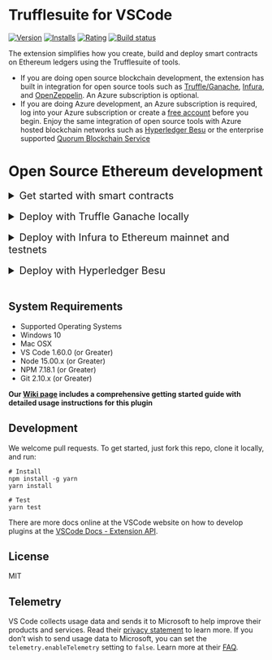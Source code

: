 # Trufflesuite for VSCode

[![Version](https://vsmarketplacebadge.apphb.com/version/AzBlockchain.azure-blockchain.svg)](https://marketplace.visualstudio.com/items?itemName=ms-azuretools.vscode-logicapps) [![Installs](https://vsmarketplacebadge.apphb.com/installs/AzBlockchain.azure-blockchain.svg)](https://marketplace.visualstudio.com/items?itemName=AzBlockchain.azure-blockchain) [![Rating](https://vsmarketplacebadge.apphb.com/rating-star/AzBlockchain.azure-blockchain.svg)](https://marketplace.visualstudio.com/items?itemName=AzBlockchain.azure-blockchain#review-details) [![Build status](https://msazure.visualstudio.com/Blockchain/_apis/build/status/Blockchain-VS-Extensions/Blockchain-VS-Extension-Prod)](https://msazure.visualstudio.com/Blockchain/_build/latest?definitionId=71311)

The extension simplifies how you create, build and deploy smart contracts on Ethereum ledgers using the Trufflesuite of tools.

- If you are doing open source blockchain development, the extension has built in integration for open source tools such as [Truffle/Ganache](https://trufflesuite.com/), [Infura](https://infura.io/), and [OpenZeppelin](https://openzeppelin.com/). An Azure subscription is optional.
- If you are doing Azure development, an Azure subscription is required, log into your Azure subscription or create a [free account](https://azure.microsoft.com/free/?WT.mc_id=A261C142F) before you begin. Enjoy the same integration of open source tools with Azure hosted blockchain networks such as [Hyperledger Besu](https://azuremarketplace.microsoft.com/en-us/marketplace/apps/consensys.quorum-dev-quickstart) or the enterprise supported [Quorum Blockchain Service](https://azuremarketplace.microsoft.com/en-gb/marketplace/apps/consensys.qbs-contact-me)

# Open Source Ethereum development

<details>
  <summary style='font-size:15pt'>Get started with smart contracts</summary>

## Create a new smart contract project

The Trufflesuite for VSCode was built to work effectively for both new users to Ethereum, but not get in the way for those familiar with the process. One of the primary goals is to help users create a project structure for developing smart contracts, help in the compilation and building of these assets, deployment of these assets to blockchain endpoints as well as debugging of these contracts.

Developers that are familiar with Truffle Suite may use the Truffle command line `e.g., truffle init` directly from the VS Code terminal, if they like.

For developers who are not familiar with Truffle, or prefer to use the Command Palette, the extension can easily scaffold out a project directory using the following steps.

1. From the [Command Palette](https://github.com/Microsoft/vscode-azure-blockchain-ethereum/wiki/Command-Palette), type `Blockchain: New Solidity Project`

2. Select an empty directory to scaffold out your project.

3. Choose a name for your contract.

4. Press Enter.

   ![Command Palette - New Solidity Project](https://github.com/Azure-Samples/blockchain-devkit/raw/master/media/extensionMedia/createNewProject.gif)

## Build your smart contracts

Your newly scaffolded out directory includes a simple contract and all the necessary files to build and deploy a simple, working, contract to the blockchain endpoint. Use the following steps to build your contract

1. Select your contract Solidity (.sol) file, right click and choose `Build Contracts`

   ![Right click shortcut - build contracts](https://github.com/Azure-Samples/blockchain-devkit/raw/master/media/extensionMedia/buildContractRightClick.gif)

## Deploy to the Ethereum blockchain RPC endpoint

Once compiled, you will have your contract, contract metadata (e.g., contract ABI, bytecode) available in the smart contract .json file which will be located in the`./build directory` The next steps is to deploy these contracts to a blockchain network.

For new users, this can be hard to understand, because there are multiple steps that need to occur for the deployment to be successful. To ease this burden the extension provide a simple model to deploy to various networks. By default, this will be a local network, using Ganache. The extension will start and run an instance of ganache for the user. The options to initiate this deployment are below.

1. Select your contract Solidity (.sol) file, right click and choose `Deploy Contracts`

   ![Right click smart contract - deploy contract](https://github.com/Azure-Samples/blockchain-devkit/raw/master/media/extensionMedia/deployContractRightClick.gif)

</details>

<br />

<details>
  <summary style='font-size:15pt'>Deploy with Truffle Ganache locally</summary>

For rapid development of smart contracts, having the ability deploy contracts to a blockchain quickly to test and debug is a key principle. One of the most popular models to achive this is using Truffle Ganache, which acts as a local blockchain/blockchain emulator to allow this quick deployment and iteration that is ideal for developers.

The extension has integrated Ganache directly into the IDE to further lower the bar to entry, and allow even faster development iteration. By default, there is nothing to configure, and the following steps can be used.

1. After selecting to deploy the contracts, either from the Command Pallette or by right clicking on the contract and selecting Deploy contracts, a dropdown will be presented with options for _where_ to deploy the contract. By default there will be a single entry on this list named development.

2. After selecting development, the IDE will create a new instance of Truffle Ganache, which will use the default configuration for the project as the target. The IDE will then deploy the contracts to this instance.

   ![Truffle default deployment](https://github.com/Azure-Samples/blockchain-devkit/raw/master/media/extensionMedia/truffleDefaultDeploy.gif)

**OPTIONAL**: If there is a need to control this Ganache instance more or change the configuration, there are some other options that can be used that the IDE can help with as well.

1. If there is a need to run the Ganache instance on a port other than the default of 8545, a new Local Network can be created and the port configuration added for this. The steps do this are:

   a. Expand the Blockchain view in the extension by clicking the name.

   b. Next click Create a new network.

   c. Select Local Service

   d. Provide a name for this service that will be referenced when targeting it from deployment.

   e. Enter the port number to use for this local network.

   ![Custom local service](https://github.com/Azure-Samples/blockchain-devkit/raw/master/media/extensionMedia/truffleCustomDeploy.gif)

</details>

<br />

<details>
   <summary style='font-size:15pt'>Deploy with Infura to Ethereum mainnet and testnets</summary>

If you are a developer that would like to target public testnet and mainnet for Ethereum, the ability to leverage Infura from inside the IDE is provided via this extension.

For those that aren't familiar with Infura, it provides the tools and infrastructure that allow developers to easily take their blockchain application from testing to scaled deployment - with simple, reliable access to Ethereum mainnet and testnets, and also has support for IPFS. Details can be found on the [Getting started with Infura blog](https://blog.infura.io/getting-started-with-infura-28e41844cc89/) and on the [Infura Docs pages](https://infura.io/docs).

To use Infura, the first step is to either create or connect to an existing Infura project. The IDE will step through this process.

1. Expand the Blockchain view in the extension by clicking the name.

2. Next click Create a new network.

3. Select Infura Service.

4. At this point the extension will prompt you for credentials to sign into Infura. Simply click the sign in button. Don't worry if you don't already have an Infura account, because you can create one if needed.

5. On the Infura login page, login with your Infura account credentials. If you don't already have an Infura account, simply click the Sign Up link at the bottom.

6. After signing into Infura, you will be askted for authorization to share your Infura projects with the extension. Click Authorize.

7. Next close the browser window and you will back in the IDE. A prompt will be presented to allow you to enter a project name. Enter the desired name for this.

8. Next select the availability of the project inside Infura (public or private). By default, public is the option used.

9. After a few seconds, the Blockchain view will show a new Infura Service, with your project nested under, and under this will the various endpoints that Infura provides.

10. Now that a connection to Infura has been created, this network can easily be targeted when deploying contracts. When right clicking and deploying contracts, a set of options will be added for these new Infura destinations.

11. Simply select the desired target network endpoint and the extension will deploy the contracts to this location.

![Infura deploy](https://github.com/Azure-Samples/blockchain-devkit/raw/master/media/extensionMedia/infuraDeploy.gif)

</details>

<br />

<details>
   <summary style='font-size:15pt'>Deploy with Hyperledger Besu</summary>

Hyperledger Besu is a popular Ethereum client that is unique in that it offers a client that can be used in either public networks, such as Ethereum mainnet or private, consortium based networks. It can be deployed a variety of [ways](https://besu.hyperledger.org/en/stable/HowTo/Get-Started/Install-Binaries/), and recently a preview has been made available in [Azure](https://azuremarketplace.microsoft.com/en-us/marketplace/apps/consensys.hyperledger-besu-quickstart?tab=Overview).

Currently, the Hyperledger Besu is fully compatible with the extension, however the provisioning of the nodes is not yet fully integrated. To connect to a running Besu node with the extension, you can do the following:

1. Deploy Hyperledger Besu locally or in the cloud (see links in above).

2. Retrieve the JSON rpc endpoint that will be used to communicate with the Besu network. This varies based on the deployment model, for Azure deployments these can be retrieved from the output parameters from the deployment.

3. Update the configuration manually. This is shown in the video below. The extension has the ability to use an HD Wallet provider that simply requires a file with a mnemonic to function.

Add the following to the configuration:

```javascript
besu: {
   network_id: "*",
   gas: 0,
   gasPrice: 0,
   provider: new HDWalletProvider(
     fs.readFileSync("<path to a file with a mnemonic>", "utf-8"),
     "<besu jsonrpc endpoint>"
   ),
 },
```

![Besu deploy](https://github.com/Azure-Samples/blockchain-devkit/raw/master/media/extensionMedia/hyperledgerBesuDeploy.gif)

</details>

<br />

## System Requirements

- Supported Operating Systems
- Windows 10
- Mac OSX
- VS Code 1.60.0 (or Greater)
- Node 15.00.x (or Greater)
- NPM 7.18.1 (or Greater)
- Git 2.10.x (or Greater)

**Our [Wiki page](https://github.com/trufflesuite/vscode-ext/wiki) includes a comprehensive getting started guide with detailed usage instructions for this plugin**

## Development

We welcome pull requests. To get started, just fork this repo, clone it locally, and run:

```shell
# Install
npm install -g yarn
yarn install

# Test
yarn test
```

There are more docs online at the VSCode website on how to develop plugins at the [VSCode Docs - Extension API](https://code.visualstudio.com/api).

## License

MIT

## Telemetry

VS Code collects usage data and sends it to Microsoft to help improve their products and services. Read their [privacy statement](https://go.microsoft.com/fwlink/?LinkID=528096&clcid=0x409) to learn more. If you don’t wish to send usage data to Microsoft, you can set the `telemetry.enableTelemetry` setting to `false`. Learn more at their [FAQ](https://code.visualstudio.com/docs/supporting/faq#_how-to-disable-telemetry-reporting).
